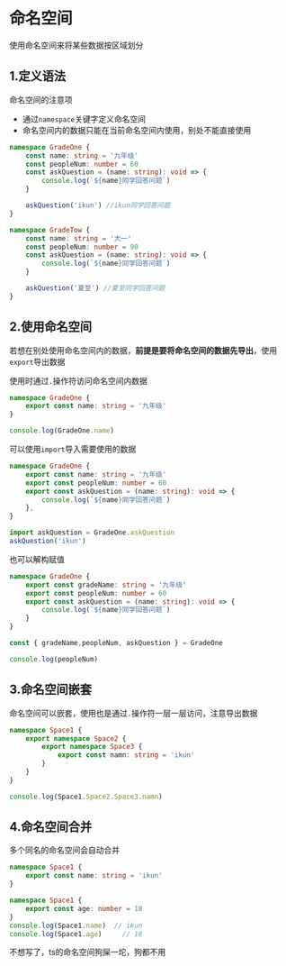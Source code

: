 # 命名空间

使用命名空间来将某些数据按区域划分

## 1.定义语法

命名空间的注意项

- 通过`namespace`关键字定义命名空间
- 命名空间内的数据只能在当前命名空间内使用，别处不能直接使用

```ts
namespace GradeOne {
	const name: string = '九年级'
	const peopleNum: number = 60
	const askQuestion = (name: string): void => {
		console.log(`${name}同学回答问题`)
	}

	askQuestion('ikun') //ikun同学回答问题
}

namespace GradeTow {
	const name: string = '大一'
	const peopleNum: number = 90
	const askQuestion = (name: string): void => {
		console.log(`${name}同学回答问题`)
	}

	askQuestion('夏至') //夏至同学回答问题
}
```



## 2.使用命名空间

若想在别处使用命名空间内的数据，**前提是要将命名空间的数据先导出**，使用`export`导出数据

使用时通过`.`操作符访问命名空间内数据

```ts
namespace GradeOne {
	export const name: string = '九年级'
}

console.log(GradeOne.name)
```

可以使用`import`导入需要使用的数据

```ts {2-4,9}
namespace GradeOne {
	export const name: string = '九年级'
	export const peopleNum: number = 60
	export const askQuestion = (name: string): void => {
		console.log(`${name}同学回答问题`)
	},
}

import askQuestion = GradeOne.askQuestion
askQuestion('ikun')
```

也可以解构赋值

```ts {9}
namespace GradeOne {
	export const gradeName: string = '九年级'
	export const peopleNum: number = 60
	export const askQuestion = (name: string): void => {
		console.log(`${name}同学回答问题`)
	}
}

const { gradeName,peopleNum, askQuestion } = GradeOne

console.log(peopleNum)
```



## 3.命名空间嵌套

命名空间可以嵌套，使用也是通过`.`操作符一层一层访问，注意导出数据

```ts
namespace Space1 {
	export namespace Space2 {
		export namespace Space3 {
			export const namn: string = 'ikun'
		}
	}
}

console.log(Space1.Space2.Space3.namn)
```



## 4.命名空间合并

多个同名的命名空间会自动合并

```ts
namespace Space1 {
	export const name: string = 'ikun'
}

namespace Space1 {
	export const age: number = 18
}
console.log(Space1.name)  // ikun
console.log(Space1.age)		// 18
```





不想写了，ts的命名空间狗屎一坨，狗都不用